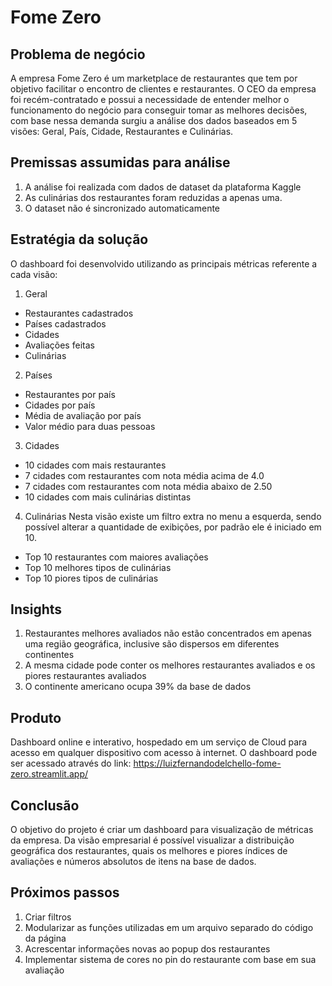# Fome Zero
## Problema de negócio
A empresa Fome Zero é um marketplace de restaurantes que tem por objetivo facilitar o encontro de clientes e restaurantes. O CEO da empresa foi recém-contratado e possui a necessidade de entender melhor o funcionamento do negócio para conseguir tomar as melhores decisões, com base nessa demanda surgiu a análise dos dados baseados em 5 visões: Geral, País, Cidade, Restaurantes e Culinárias.

## Premissas assumidas para análise
1.	A análise foi realizada com dados de dataset da plataforma Kaggle
2.	As culinárias dos restaurantes foram reduzidas a apenas uma.
3.	O dataset não é sincronizado automaticamente

## Estratégia da solução
O dashboard foi desenvolvido utilizando as principais métricas referente a cada visão:
1.	Geral
  *	Restaurantes cadastrados
  *	Países cadastrados
  *	Cidades
  *	Avaliações feitas
  *	Culinárias

2.	Países
  *	Restaurantes por país
  *	Cidades por país
  *	Média de avaliação por país
  *	Valor médio para duas pessoas

3.	Cidades
  *	10 cidades com mais restaurantes
  *	7 cidades com restaurantes com nota média acima de 4.0
  *	7 cidades com restaurantes com nota média abaixo de 2.50
  *	10 cidades com mais culinárias distintas

4.	Culinárias
Nesta visão existe um filtro extra no menu a esquerda, sendo possível alterar a quantidade de exibições, por padrão ele é iniciado em 10.
  *	Top 10 restaurantes com maiores avaliações
  *	Top 10 melhores tipos de culinárias
  *	Top 10 piores tipos de culinárias
  
## Insights
  1.	Restaurantes melhores avaliados não estão concentrados em apenas uma região geográfica, inclusive são dispersos em diferentes continentes
  2.	A mesma cidade pode conter os melhores restaurantes avaliados e os piores restaurantes avaliados
  3.	O continente americano ocupa 39% da base de dados

## Produto
Dashboard online e interativo, hospedado em um serviço de Cloud para acesso em qualquer dispositivo com acesso à internet.
O dashboard pode ser acessado através do link: https://luizfernandodelchello-fome-zero.streamlit.app/ 

## Conclusão
O objetivo do projeto é criar um dashboard para visualização de métricas da empresa. Da visão empresarial é possível visualizar a distribuição geográfica dos restaurantes, quais os melhores e piores índices de avaliações e números absolutos de itens na base de dados.

## Próximos passos
1.	Criar filtros
2.	Modularizar as funções utilizadas em um arquivo separado do código da página
3.	Acrescentar informações novas ao popup dos restaurantes
4.	Implementar sistema de cores no pin do restaurante com base em sua avaliação

